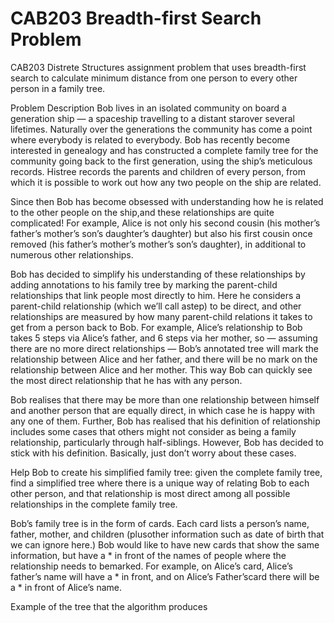 # CAB203 Breadth-first Search Problem
CAB203 Distrete Structures assignment problem that uses breadth-first search to calculate minimum distance from one person to every other person in a family tree.

Problem Description
Bob lives in an isolated community on board a generation ship — a spaceship travelling to a distant starover several lifetimes. Naturally over the generations the community has come a point where everybody is related to everybody. Bob has recently become interested in genealogy and has constructed a complete family tree for the community going back to the first generation, using the ship’s meticulous records. Histree records the parents and children of every person, from which it is possible to work out how any two people on the ship are related.

Since then Bob has become obsessed with understanding how he is related to the other people on the ship,and these relationships are quite complicated! For example, Alice is not only his second cousin (his mother’s father’s mother’s son’s daughter’s daughter) but also his first cousin once removed (his father’s mother’s mother’s son’s daughter), in additional to numerous other relationships.

Bob has decided to simplify his understanding of these relationships by adding annotations to his family tree by marking the parent-child relationships that link people most directly to him. Here he considers a parent-child relationship (which we’ll call astep) to be direct, and other relationships are measured by how many parent-child relations it takes to get from a person back to Bob. For example, Alice’s relationship to Bob takes 5 steps via Alice’s father, and 6 steps via her mother, so — assuming there are no more direct relationships — Bob’s annotated tree will mark the relationship between Alice and her father, and there will be no mark on the relationship between Alice and her mother. This way Bob can quickly see the most direct relationship that he has with any person.

Bob realises that there may be more than one relationship between himself and another person that are equally direct, in which case he is happy with any one of them. Further, Bob has realised that his definition of relationship includes some cases that others might not consider as being a family relationship, particularly through half-siblings. However, Bob has decided to stick with his definition. Basically, just don’t worry about these cases.

Help Bob to create his simplified family tree: given the complete family tree, find a simplified tree where there is a unique way of relating Bob to each other person, and that relationship is most direct among all possible relationships in the complete family tree.

Bob’s family tree is in the form of cards. Each card lists a person’s name, father, mother, and children (plusother information such as date of birth that we can ignore here.) Bob would like to have new cards that show the same information, but have a * in front of the names of people where the relationship needs to bemarked. For example, on Alice’s card, Alice’s father’s name will have a * in front, and on Alice’s Father’scard there will be a * in front of Alice’s name.

Example of the tree that the algorithm produces
